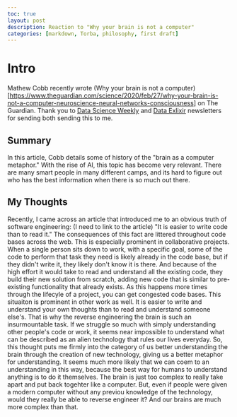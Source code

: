 ```yaml
---
toc: true
layout: post
description: Reaction to "Why your brain is not a computer"
categories: [markdown, Torba, philosophy, first draft] 
---
```

# Intro 
Mathew Cobb recently wrote (Why your brain is not a computer)[https://www.theguardian.com/science/2020/feb/27/why-your-brain-is-not-a-computer-neuroscience-neural-networks-consciousness] on The Guardian. Thank you to [Data Science Weekly](https://www.datascienceweekly.org/) and [Data Exlixir](https://dataelixir.com/) newsletters for sending both sending this to me. 

## Summary
In this article, Cobb details some of history of the "brain as a computer metaphor." With the rise of AI, this topic has become very relevant. There are many smart people in many different camps, and its hard to figure out who has the best information when there is so much out there. 

## My Thoughts
Recently, I came across an article that introduced me to an obvious truth of software engineering: (I need to link to the article) "It is easier to write code than to read it." The consequences of this fact are littered throughout code bases across the web. This is especially prominent in collaborative projects. When a single person sits down to work, with a specific goal, some of the code to perform that task they need is likely already in the code base, but if they didn't write it, they likely don't know it is there. And because of the high effort it would take to read and understand all the existing code, they build their new solution from scratch, adding new code that is similar to pre-existing functionality that already exists. As this happens more times through the lifecyle of a project, you can get congested code bases. 
This situaiton is prominent in other work as well. It is easier to write and understand your own thoughts than to read and understand someone else's. That is why the reverse engineering the brain is such an insurmountable task. If we struggle so much with simply understanding other people's code or work, it seems near impossible to understand what can be described as an alien technology that rules our lives everyday. 
So, this thought puts me firmly into the category of us better understanding the brain through the creation of new technology, giving us a better metaphor for understanding. It seems much more likely that we can coem to an understanding in this way, because the best way for humans to understand anything is to do it themselves. The brain is just too complex to really take apart and put back togehter like a computer. But, even if people were given a modern computer without any previou knowledge of the technology, would they really be able to reverse engineer it? And our brains are much more complex than that. 
